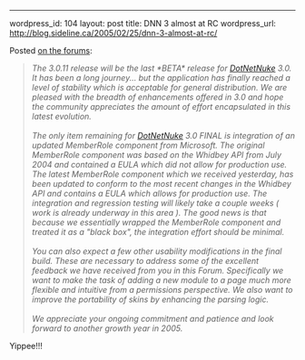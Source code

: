 --- 
wordpress_id: 104
layout: post
title: DNN 3 almost at RC
wordpress_url: http://blog.sideline.ca/2005/02/25/dnn-3-almost-at-rc/

<p>Posted <a href="http://www.asp.net/Forums/ShowPost.aspx'tabindex=1&amp;amp;PostID=734458">on the forums</a>:</p>
<blockquote>
<p><em>The 3.0.11 release will be the last *BETA* release for <a title="" href="http://www.dotnetnuke.com">DotNetNuke</a> 3.0. It has been a long journey... but the application has finally reached a level of stability which is acceptable for general distribution. We are pleased with the breadth of enhancements offered in 3.0 and hope the community appreciates the amount of effort encapsulated in this latest evolution. <br /><br />The only item remaining for <a title="" href="http://www.dotnetnuke.com">DotNetNuke</a> 3.0 FINAL is integration of an updated MemberRole component from Microsoft. The original MemberRole component was based on the Whidbey API from July 2004 and contained a EULA which did not allow for production use. The latest MemberRole component which we received yesterday, has been updated to conform to the most recent changes in the Whidbey API and contains a EULA which allows for production use. The integration and regression testing will likely take a couple weeks ( work is already underway in this area ). The good news is that because we essentially wrapped the MemberRole component and treated it as a "black box", the integration effort should be minimal. <br /><br />You can also expect a few other usability modifications in the final build. These are necessary to address some of the excellent feedback we have received from you in this Forum. Specifically we want to make the task of adding a new module to a page much more flexible and intuitive from a permissions perspective. We also want to improve the portability of skins by enhancing the parsing logic. <br /><br />We appreciate your ongoing commitment and patience and look forward to another growth year in 2005.</em></p></blockquote>
<p>Yippee!!! </p>
